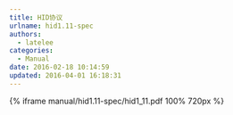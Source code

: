```yaml
---
title: HID协议
urlname: hid1.11-spec
authors:
  - latelee
categories:
  - Manual
date: 2016-02-18 10:14:59
updated: 2016-04-01 16:18:31
---
```


{% iframe manual/hid1.11-spec/hid1_11.pdf 100% 720px %}
